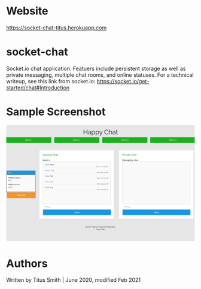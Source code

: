 # Website

https://socket-chat-titus.herokuapp.com

# socket-chat

Socket.io chat application. Featuers include persistent storage as well as private messaging, multiple chat rooms, and online statuses. For a technical writeup, see this link from socket.io:
https://socket.io/get-started/chat#Introduction

# Sample Screenshot

![Chat_Screenshot](Chat_Screenshot.png?raw=true 'Socket.io Chat Screenshot')

# Authors

Written by Titus Smith | June 2020, modified Feb 2021
